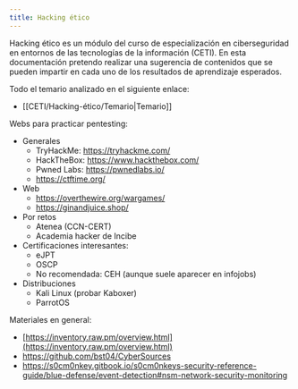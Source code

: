 ```yaml
---
title: Hacking ético
---
```

Hacking ético es un módulo del curso de especialización en ciberseguridad en entornos de las tecnologías de la información (CETI). En esta documentación pretendo realizar una sugerencia de contenidos que se pueden impartir en cada uno de los resultados de aprendizaje esperados.

Todo el temario analizado en el siguiente enlace:
- [[CETI/Hacking-ético/Temario|Temario]]

Webs para practicar pentesting:
- Generales
	- TryHackMe: https://tryhackme.com/
	- HackTheBox: https://www.hackthebox.com/
	- Pwned Labs: https://pwnedlabs.io/
	- https://ctftime.org/
- Web
	- https://overthewire.org/wargames/
	- https://ginandjuice.shop/
- Por retos
	- Atenea (CCN-CERT)
	- Academia hacker de Incibe
- Certificaciones interesantes:
	- eJPT
	- OSCP
	- No recomendada: CEH (aunque suele aparecer en infojobs)
- Distribuciones
	- Kali Linux (probar Kaboxer)
	- ParrotOS


Materiales en general:
- [https://inventory.raw.pm/overview.html](https://inventory.raw.pm/overview.html)
- https://github.com/bst04/CyberSources
- https://s0cm0nkey.gitbook.io/s0cm0nkeys-security-reference-guide/blue-defense/event-detection#nsm-network-security-monitoring